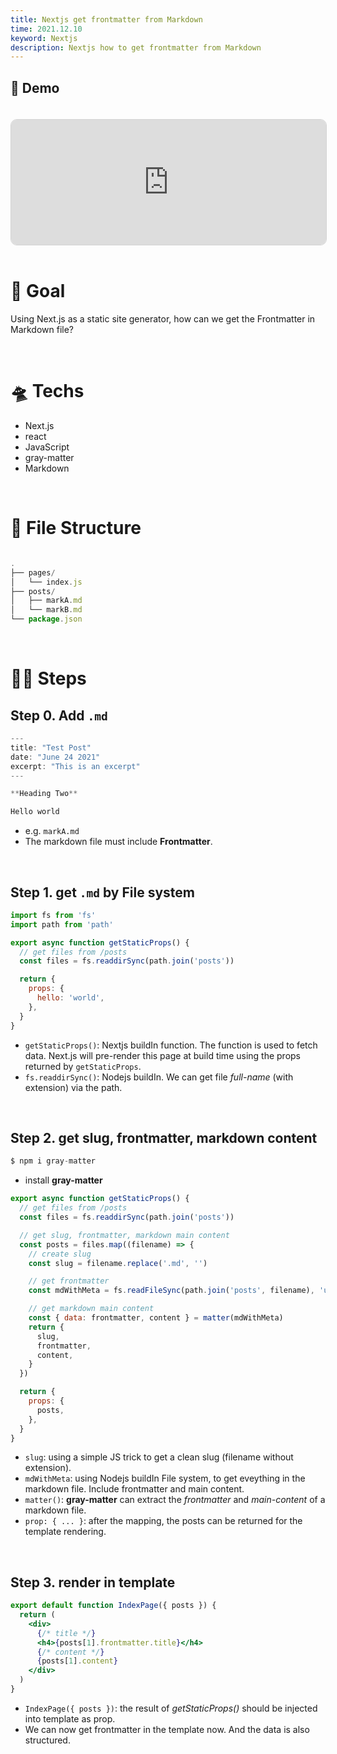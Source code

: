 ```yaml
---
title: Nextjs get frontmatter from Markdown
time: 2021.12.10
keyword: Nextjs
description: Nextjs how to get frontmatter from Markdown
---
```


<WidgetsMdHeader :title="title" :time="time"></WidgetsMdHeader>

## 🚀 Demo

<iframe src="https://codesandbox.io/embed/try-gray-matter-givrd?fontsize=14&hidenavigation=1&theme=dark&view=preview"
     style="width:100%; height:200px; border: 1px lightgray solid; border-radius: 10px; overflow:hidden; margin-top: 20px;"
     title="try-gray-matter"
     allow="accelerometer; ambient-light-sensor; camera; encrypted-media; geolocation; gyroscope; hid; microphone; midi; payment; usb; vr; xr-spatial-tracking"
     sandbox="allow-forms allow-modals allow-popups allow-presentation allow-same-origin allow-scripts"
   ></iframe>

<br />
<br />

# 🎯 Goal

Using Next.js as a static site generator, how can we get the Frontmatter in Markdown file?

<br />

# 🛸 Techs

- Next.js
- react
- JavaScript
- gray-matter
- Markdown

<br />

# 🌲 File Structure

```javascript

.
├── pages/
│   └── index.js
├── posts/
│   ├── markA.md
│   └── markB.md
└── package.json

```

<br />

# 🦶🏻 Steps

## Step 0. Add `.md`

```jsx
---
title: "Test Post"
date: "June 24 2021"
excerpt: "This is an excerpt"
---

**Heading Two**

Hello world
```

- e.g. `markA.md`
- The markdown file must include **Frontmatter**.

<br/>

## Step 1. get `.md` by File system

```jsx
import fs from 'fs'
import path from 'path'

export async function getStaticProps() {
  // get files from /posts
  const files = fs.readdirSync(path.join('posts'))

  return {
    props: {
      hello: 'world',
    },
  }
}
```

- `getStaticProps()`: Nextjs buildIn function. The function is used to fetch data. Next.js will pre-render this page at build time using the props returned by `getStaticProps`.
- `fs.readdirSync()`: Nodejs buildIn. We can get file _full-name_ (with extension) via the path.

<br />

## Step 2. get slug, frontmatter, markdown content

```jsx
$ npm i gray-matter
```

- install **gray-matter**

```jsx
export async function getStaticProps() {
  // get files from /posts
  const files = fs.readdirSync(path.join('posts'))

  // get slug, frontmatter, markdown main content
  const posts = files.map((filename) => {
    // create slug
    const slug = filename.replace('.md', '')

    // get frontmatter
    const mdWithMeta = fs.readFileSync(path.join('posts', filename), 'utf-8')

    // get markdown main content
    const { data: frontmatter, content } = matter(mdWithMeta)
    return {
      slug,
      frontmatter,
      content,
    }
  })

  return {
    props: {
      posts,
    },
  }
}
```

- `slug`: using a simple JS trick to get a clean slug (filename without extension).
- `mdWithMeta`: using Nodejs buildIn File system, to get eveything in the markdown file. Include frontmatter and main content.
- `matter()`: **gray-matter** can extract the _frontmatter_ and _main-content_ of a markdown file.
- `prop: { ... }`: after the mapping, the posts can be returned for the template rendering.

<br />

## Step 3. render in template

```jsx
export default function IndexPage({ posts }) {
  return (
    <div>
      {/* title */}
      <h4>{posts[1].frontmatter.title}</h4>
      {/* content */}
      {posts[1].content}
    </div>
  )
}
```

- `IndexPage({ posts })`: the result of _getStaticProps()_ should be injected into template as prop.
- We can now get frontmatter in the template now. And the data is also structured.

<br />
